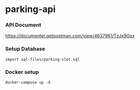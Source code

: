 # parking-api
### API Document 
https://documenter.getpostman.com/view/4637961/TzJx9Gsx

### Setup Database 
```
import sql-files/parking-slot.sql
```
### Docker setup
```
docker-compose up -d
```
